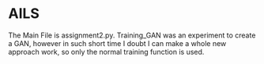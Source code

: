 # AILS


The Main File is assignment2.py. Training_GAN was an experiment to create a GAN, however in such short time I doubt I can make a whole new approach work, so only the normal training function is used.

